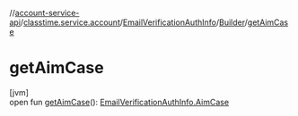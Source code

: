 //[account-service-api](../../../../index.md)/[classtime.service.account](../../index.md)/[EmailVerificationAuthInfo](../index.md)/[Builder](index.md)/[getAimCase](get-aim-case.md)

# getAimCase

[jvm]\
open fun [getAimCase](get-aim-case.md)(): [EmailVerificationAuthInfo.AimCase](../-aim-case/index.md)
